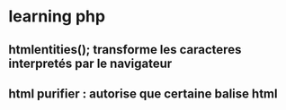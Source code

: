 # learning php
 ## htmlentities(); transforme les caracteres interpretés par le navigateur
 ## html  purifier  : autorise que certaine balise html 